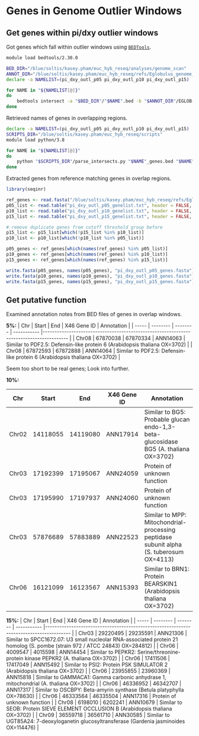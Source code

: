 # Genes in Genome Outlier Windows

## Get genes within pi/dxy outlier windows

Got genes which fall within outlier windows using [`BEDTools`](https://bedtools.readthedocs.io).

```bash
module load bedtools/2.30.0

BED_DIR="/blue/soltis/kasey.pham/euc_hyb_reseq/analyses/genome_scan"
ANNOT_DIR="/blue/soltis/kasey.pham/euc_hyb_reseq/refs/Eglobulus_genome_X46"
declare -a NAMELIST=(pi_dxy_outl_p05 pi_dxy_outl_p10 pi_dxy_outl_p15)

for NAME in "${NAMELIST[@]}"
do
    bedtools intersect -a "$BED_DIR"/"$NAME".bed -b "$ANNOT_DIR"/EGLOB-X46.v1.0.annotation.gff -wb > "$NAME"_genes.bed
done
```

Retrieved names of genes in overlapping regions.

```bash
declare -a NAMELIST=(pi_dxy_outl_p05 pi_dxy_outl_p10 pi_dxy_outl_p15)
SCRIPTS_DIR="/blue/soltis/kasey.pham/euc_hyb_reseq/scripts"
module load python/3.8

for NAME in "${NAMELIST[@]}"
do
    python "$SCRIPTS_DIR"/parse_intersects.py "$NAME"_genes.bed "$NAME"_genelist.txt
done
```

Extracted genes from reference matching genes in overlap regions.

```R
library(seqinr)

ref_genes <- read.fasta("/blue/soltis/kasey.pham/euc_hyb_reseq/refs/Eglobulus_genome_X46/EGLOB-X46.v1.0.genes.fa")
p05_list <- read.table("pi_dxy_outl_p05_genelist.txt", header = FALSE, as.is = TRUE)$V1
p10_list <- read.table("pi_dxy_outl_p10_genelist.txt", header = FALSE, as.is = TRUE)$V1
p15_list <- read.table("pi_dxy_outl_p15_genelist.txt", header = FALSE, as.is = TRUE)$V1

# remove duplicate genes from cutoff threshold group before
p15_list <- p15_list[which(!p15_list %in% p10_list)]
p10_list <- p10_list[which(!p10_list %in% p05_list)]

p05_genes <- ref_genes[which(names(ref_genes) %in% p05_list)]
p10_genes <- ref_genes[which(names(ref_genes) %in% p10_list)]
p15_genes <- ref_genes[which(names(ref_genes) %in% p15_list)]

write.fasta(p05_genes, names(p05_genes), "pi_dxy_outl_p05_genes.fasta")
write.fasta(p10_genes, names(p10_genes), "pi_dxy_outl_p10_genes.fasta")
write.fasta(p15_genes, names(p15_genes), "pi_dxy_outl_p15_genes.fasta")
```

## Get putative function

Examined annotation notes from BED files of genes in overlap windows.

**5%:**
| Chr   | Start    | End      | X46 Gene ID | Annotation                                                                              |
| ----- | -------- | -------- | ----------- |---------------------------------------------------------------------------------------- |
| Chr08 | 67870038 | 67870334 | ANN14063    | Similar to PDF2.5: Defensin-like protein 6 (Arabidopsis thaliana OX=3702)               |
| Chr08 | 67872593 | 67872888 | ANN14064    | Similar to PDF2.5: Defensin-like protein 6 (Arabidopsis thaliana OX=3702)               |

Seem too short to be real genes; Look into further.

**10%:**

| Chr   | Start    | End      | X46 Gene ID | Annotation                                                                              |
| ----- | -------- | -------- | ----------- |---------------------------------------------------------------------------------------- |
| Chr02 | 14118055 | 14119080 | ANN17914    | Similar to BG5: Probable glucan endo-1,3-beta-glucosidase BG5 (A. thaliana OX=3702)     |
| Chr03 | 17192399 | 17195067 | ANN24059    | Protein of unknown function                                                             |
| Chr03 | 17195990 | 17197937 | ANN24060    | Protein of unknown function                                                             |
| Chr03 | 57876689 | 57883889 | ANN22523    | Similar to MPP: Mitochondrial-processing peptidase subunit alpha (S. tuberosum OX=4113) |
| Chr06 | 16121099 | 16123567 | ANN15393    | Similar to BRN1: Protein BEARSKIN1 (Arabidopsis thaliana OX=3702)                       |

**15%:**
| Chr   | Start    | End      | X46 Gene ID | Annotation                                                                              |
| ----- | -------- | -------- | ----------- |---------------------------------------------------------------------------------------- |
| Chr03 | 29220495 | 29235591 | ANN21306    | Similar to SPCC1672.07: U3 small nucleolar RNA-associated protein 21 homolog (S. pombe (strain 972 / ATCC 24843) OX=284812) |
| Chr06 | 4009547  | 4015598  | ANN14454    | Similar to PEPKR2: Serine/threonine-protein kinase PEPKR2 (A. thaliana OX=3702)         |
| Chr06 | 17411506 | 17417049 | ANN15492    | Similar to PSI2: Protein PSK SIMULATOR 2 (Arabidopsis thaliana OX=3702)                 |
| Chr06 | 23955855 | 23960369 | ANN15818    | Similar to GAMMACA1: Gamma carbonic anhydrase 1, mitochondrial (A. thaliana OX=3702)    |
| Chr06 | 46336952 | 46342707 | ANN17317    | Similar to OSCBPY: Beta-amyrin synthase (Betula platyphylla OX=78630)                   |
| Chr06 | 46333564 | 46335504 | ANN17316    | Protein of unknown function                                                             |
| Chr08 | 6198010  | 6202241  | ANN10679    | Similar to SEOB: Protein SIEVE ELEMENT OCCLUSION B (Arabidopsis thaliana OX=3702)       |
| Chr09 | 36559718 | 36561710 | ANN30585    | Similar to UGT85A24: 7-deoxyloganetin glucosyltransferase (Gardenia jasminoides OX=114476) |